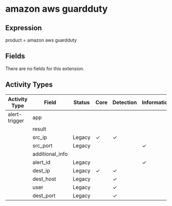 amazon aws guardduty
====================

Expression
----------

product = amazon aws guardduty

Fields
------

There are no fields for this extension.

Activity Types
--------------

| Activity Type | Field           | Status | Core     | Detection | Informational |
| ------------- | --------------- | ------ | -------- | --------- | ------------- |
| alert-trigger | app             |        |          |           |               |
|               | result          |        |          |           |               |
|               | src_ip          | Legacy | &#10003; | &#10003;  |               |
|               | src_port        | Legacy |          |           | &#10003;      |
|               | additional_info |        |          |           |               |
|               | alert_id        | Legacy |          |           | &#10003;      |
|               | dest_ip         | Legacy | &#10003; | &#10003;  |               |
|               | dest_host       | Legacy |          | &#10003;  |               |
|               | user            | Legacy |          | &#10003;  |               |
|               | dest_port       | Legacy |          | &#10003;  |               |

